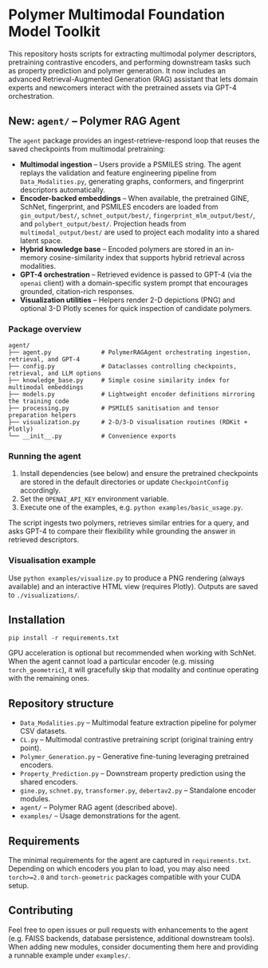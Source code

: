 # Polymer Multimodal Foundation Model Toolkit

This repository hosts scripts for extracting multimodal polymer descriptors, pretraining
contrastive encoders, and performing downstream tasks such as property prediction and
polymer generation. It now includes an advanced Retrieval-Augmented Generation (RAG)
assistant that lets domain experts and newcomers interact with the pretrained assets via
GPT-4 orchestration.

## New: `agent/` – Polymer RAG Agent

The `agent` package provides an ingest-retrieve-respond loop that reuses the saved
checkpoints from multimodal pretraining:

- **Multimodal ingestion** – Users provide a PSMILES string. The agent replays the
  validation and feature engineering pipeline from `Data_Modalities.py`, generating
  graphs, conformers, and fingerprint descriptors automatically.
- **Encoder-backed embeddings** – When available, the pretrained GINE, SchNet,
  fingerprint, and PSMILES encoders are loaded from `gin_output/best/`,
  `schnet_output/best/`, `fingerprint_mlm_output/best/`, and `polybert_output/best/`.
  Projection heads from `multimodal_output/best/` are used to project each modality into
  a shared latent space.
- **Hybrid knowledge base** – Encoded polymers are stored in an in-memory cosine-similarity
  index that supports hybrid retrieval across modalities.
- **GPT-4 orchestration** – Retrieved evidence is passed to GPT-4 (via the `openai`
  client) with a domain-specific system prompt that encourages grounded, citation-rich
  responses.
- **Visualization utilities** – Helpers render 2-D depictions (PNG) and optional 3-D
  Plotly scenes for quick inspection of candidate polymers.

### Package overview

```
agent/
├── agent.py              # PolymerRAGAgent orchestrating ingestion, retrieval, and GPT-4
├── config.py             # Dataclasses controlling checkpoints, retrieval, and LLM options
├── knowledge_base.py     # Simple cosine similarity index for multimodal embeddings
├── models.py             # Lightweight encoder definitions mirroring the training code
├── processing.py         # PSMILES sanitisation and tensor preparation helpers
├── visualization.py      # 2-D/3-D visualisation routines (RDKit + Plotly)
└── __init__.py           # Convenience exports
```

### Running the agent

1. Install dependencies (see below) and ensure the pretrained checkpoints are stored in
   the default directories or update `CheckpointConfig` accordingly.
2. Set the `OPENAI_API_KEY` environment variable.
3. Execute one of the examples, e.g. `python examples/basic_usage.py`.

The script ingests two polymers, retrieves similar entries for a query, and asks GPT-4 to
compare their flexibility while grounding the answer in retrieved descriptors.

### Visualisation example

Use `python examples/visualize.py` to produce a PNG rendering (always available) and an
interactive HTML view (requires Plotly). Outputs are saved to `./visualizations/`.

## Installation

```
pip install -r requirements.txt
```

GPU acceleration is optional but recommended when working with SchNet. When the agent
cannot load a particular encoder (e.g. missing `torch_geometric`), it will gracefully skip
that modality and continue operating with the remaining ones.

## Repository structure

- `Data_Modalities.py` – Multimodal feature extraction pipeline for polymer CSV datasets.
- `CL.py` – Multimodal contrastive pretraining script (original training entry point).
- `Polymer_Generation.py` – Generative fine-tuning leveraging pretrained encoders.
- `Property_Prediction.py` – Downstream property prediction using the shared encoders.
- `gine.py`, `schnet.py`, `transformer.py`, `debertav2.py` – Standalone encoder modules.
- `agent/` – Polymer RAG agent (described above).
- `examples/` – Usage demonstrations for the agent.

## Requirements

The minimal requirements for the agent are captured in `requirements.txt`. Depending on
which encoders you plan to load, you may also need `torch>=2.0` and `torch-geometric`
packages compatible with your CUDA setup.

## Contributing

Feel free to open issues or pull requests with enhancements to the agent (e.g. FAISS
backends, database persistence, additional downstream tools). When adding new modules,
consider documenting them here and providing a runnable example under `examples/`.
